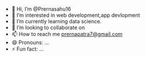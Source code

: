 - 👋 Hi, I’m @Prernasahu16
- 👀 I’m interested in web development,app devlopment
- 🌱 I’m currently learning data science.
- 💞️ I’m looking to collaborate on 
- 📫 How to reach me prernapatra7@gmail.com
- 😄 Pronouns: ...
- ⚡ Fun fact: ...

<!---
Prernasahu16/Prernasahu16 is a ✨ special ✨ repository because its `README.md` (this file) appears on your GitHub profile.
You can click the Preview link to take a look at your changes.
--->
